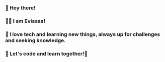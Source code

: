 ### 👋 Hey there!  
### 👩‍💻 I am Evisssa!                                                                   
### 🤍 I love tech and learning new things, always up for challenges and seeking knowledge.
### 🚀 Let's code and learn together!🌱 


